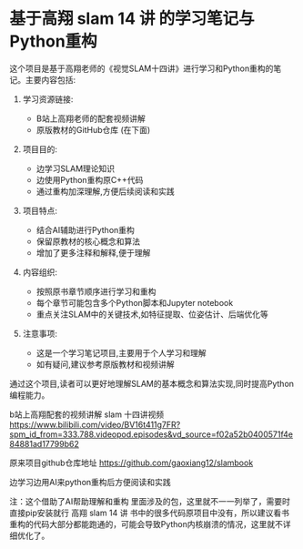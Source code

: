# 基于高翔 slam 14 讲 的学习笔记与Python重构

这个项目是基于高翔老师的《视觉SLAM十四讲》进行学习和Python重构的笔记。主要内容包括:

1. 学习资源链接:
   - B站上高翔老师的配套视频讲解
   - 原版教材的GitHub仓库 (在下面)

2. 项目目的:
   - 边学习SLAM理论知识
   - 边使用Python重构原C++代码
   - 通过重构加深理解,方便后续阅读和实践

3. 项目特点:
   - 结合AI辅助进行Python重构
   - 保留原教材的核心概念和算法
   - 增加了更多注释和解释,便于理解

4. 内容组织:
   - 按照原书章节顺序进行学习和重构
   - 每个章节可能包含多个Python脚本和Jupyter notebook
   - 重点关注SLAM中的关键技术,如特征提取、位姿估计、后端优化等

5. 注意事项:
   - 这是一个学习笔记项目,主要用于个人学习和理解
   - 如有疑问,建议参考原版教材和视频讲解

通过这个项目,读者可以更好地理解SLAM的基本概念和算法实现,同时提高Python编程能力。

b站上高翔配套的视频讲解
slam 十四讲视频
https://www.bilibili.com/video/BV16t411g7FR?spm_id_from=333.788.videopod.episodes&vd_source=f02a52b0400571f4e84881ad17799b62 

原来项目github仓库地址
https://github.com/gaoxiang12/slambook 

边学习边用AI来python重构后方便阅读和实践

注：这个借助了AI帮助理解和重构
里面涉及的包，这里就不一一列举了，需要时直接pip安装就行
高翔 slam 14 讲 书中的很多代码原项目中没有，所以建议看书
重构的代码大部分都能跑通的，可能会导致Python内核崩溃的情况，这里就不详细优化了。
